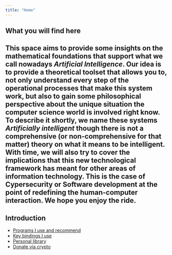 ```yaml
---
title: "Home"
---
```


## What you will find here
This space aims to provide some insights on the mathematical foundations that support what we call nowadays *Artificial Intelligence*. Our idea is to provide a theoretical toolset that allows you to, not only understand every step of the operational processes that make this system work, but also to gain some philosophical perspective about the unique situation the computer science world is involved right know. To describe it shortly, we name these systems *Artificially intelligent* though there is not a comprehensive (or non-comprehensive for that matter) theory on what it means to be **intelligent**. 
With time, we will also try to cover the implications that this new technological framework has meant for other areas of information technology. This is the case of Cypersecurity or Software development at the point of redefining the human-computer interaction. We hope you enjoy the ride.
---

## Introduction

- [Programs I use and recommend](/pages/software/)
- [Key bindings I use](/pages/keybindings/)
- [Personal library](/pages/library)
- [Donate via crypto](/pages/donate/)